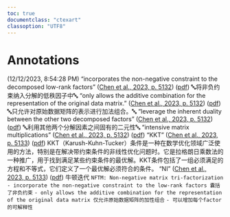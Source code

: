 ```yaml
---
toc: true
documentclass: "ctexart"
classoption: "UTF8"
---
```

# Annotations  
(12/12/2023, 8:54:28 PM)
“incorporates the non-negative constraint to the decomposed low-rank factors” ([Chen et al., 2023, p. 5132](zotero://select/library/items/QZHFCPF4)) ([pdf](zotero://open-pdf/library/items/SRL3WQQ7?page=1&annotation=GLXBVS3Y)) 🔤将非负约束纳入分解的低秩因子中🔤
“only allows the additive combination for the representation of the original data matrix.” ([Chen et al., 2023, p. 5132](zotero://select/library/items/QZHFCPF4)) ([pdf](zotero://open-pdf/library/items/SRL3WQQ7?page=1&annotation=7QFLPHSM)) 🔤只允许对原始数据矩阵的表示进行加法组合。🔤
“leverage the inherent duality between the other two decomposed factors” ([Chen et al., 2023, p. 5132](zotero://select/library/items/QZHFCPF4)) ([pdf](zotero://open-pdf/library/items/SRL3WQQ7?page=1&annotation=GNMXNCHD)) 🔤利用其他两个分解因素之间固有的二元性🔤
“intensive matrix multiplications” ([Chen et al., 2023, p. 5132](zotero://select/library/items/QZHFCPF4)) ([pdf](zotero://open-pdf/library/items/SRL3WQQ7?page=1&annotation=TZJI7M3V))
“KKT” ([Chen et al., 2023, p. 5133](zotero://select/library/items/QZHFCPF4)) ([pdf](zotero://open-pdf/library/items/SRL3WQQ7?page=2&annotation=8ELHW2AA)) KKT（Karush-Kuhn-Tucker）条件是一种在数学优化领域广泛使用的方法，特别是在解决带约束条件的非线性优化问题时。它是拉格朗日乘数法的一种推广，用于找到满足某些约束条件的最优解。KKT条件包括了一组必须满足的方程和不等式，它们定义了一个最优解必须符合的条件。
“NI” ([Chen et al., 2023, p. 5133](zotero://select/library/items/QZHFCPF4)) ([pdf](zotero://open-pdf/library/items/SRL3WQQ7?page=2&annotation=MXKN66Q2)) 牛顿迭代
`NFTM: Non-negative matrix tri-factorization`  
`- incorporate the non-negative constraint to the low-rank factors 囊括了非负约束`
`- only allows the additive combination for the representation of the original data matrix 仅允许原始数据矩阵的加性组合`
`- 可以增加每个factor的可解释性`